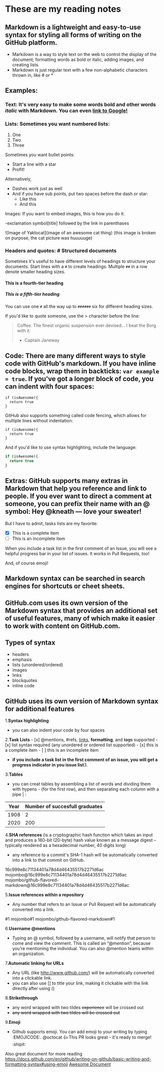 # These are my reading notes

## Markdown is a lightweight and easy-to-use syntax for styling all forms of writing on the GitHub platform.
- Markdown is a way to style text on the web to control the display of the document; formatting words as bold or italic, adding images, and creating lists.
- Markdown is just regular text with a few non-alphabetic characters thrown in, like # or *

## Examples: 

### Text: It's very easy to make some words **bold** and other words *italic* with Markdown. You can even [link to Google!](http://google.com)

### Lists: Sometimes you want numbered lists:

1. One
2. Two
3. Three

Sometimes you want bullet points:

* Start a line with a star
* Profit!

Alternatively,

- Dashes work just as well
- And if you have sub points, put two spaces before the dash or star:
  - Like this
  - And this
  
Images: If you want to embed images, this is how you do it:
  
  -exclamation symbol[title] followed by the link in parenthases
  
![Image of Yaktocat](image of an awesome cat thing) (this image is broken on purpose, the cat picture was huuuuuge)

### Headers and quotes: # Structured documents

Sometimes it's useful to have different levels of headings to structure your documents. Start lines with a `#` to create headings. Multiple `##` in a row denote smaller heading sizes.

#### This is a fourth-tier heading
##### This is a fifth-tier heading

You can use one `#` all the way up to `######` six for different heading sizes.

If you'd like to quote someone, use the > character before the line:

> Coffee. The finest organic suspension ever devised... I beat the Borg with it.
> - Captain Janeway

## Code: There are many different ways to style code with GitHub's markdown. If you have inline code blocks, wrap them in backticks: ` var example = true `.  If you've got a longer block of code, you can indent with four spaces:

    if (isAwesome){
      return true
    }

GitHub also supports something called code fencing, which allows for multiple lines without indentation:

```
if (isAwesome){
  return true
}
```

And if you'd like to use syntax highlighting, include the language:

```javascript
if (isAwesome){
  return true
}
```

## Extras: GitHub supports many extras in Markdown that help you reference and link to people. If you ever want to direct a comment at someone, you can prefix their name with an @ symbol: Hey @kneath — love your sweater!

But I have to admit, tasks lists are my favorite:

- [x] This is a complete item
- [ ]  This is an incomplete item

When you include a task list in the first comment of an Issue, you will see a helpful progress bar in your list of issues. It works in Pull Requests, too!

And, of course emoji!

## Markdown syntax can be searched in search engines for shortcuts or cheet sheets.

## GitHub.com uses its own version of the Markdown syntax that provides an additional set of useful features, many of which make it easier to work with content on GitHub.com.

## Types of syntax
- headers
- emphasis
- lists (unordered/ordered)
- images
- links
- blockquotes
- inline code

## GitHub uses its own version of Markdown syntax for additional features

1.**Syntax highlighting**
  - you can also indent your code by four spaces

2.**Task Lists**
    - [x] @mentions, #refs, [links](), **formatting**, and <del>tags</del> supported
    - [x] list syntax required (any unordered or ordered list supported)
    - [x] this is a complete item
    - [ ] this is an incomplete item
- **if you include a task list in the first comment of an issue, you will get a progress indicator in you issue list**3. 

3.**Tables**
- you can creat tables by assembling a list of words and dividing them with hypens - (for the first row), and then separating each column with a pipe | :

**Year** | **Number of succesfull graduates**
------------ | -------------
1908 | 2
2020 | 200

4.**SHA references** (is a cryptographic hash function which takes an input and produces a 160-bit (20-byte) hash value known as a message digest – typically rendered as a hexadecimal number, 40 digits long)
- any reference to a commit's SHA-1 hash will be automatically converted into a link to that commit on GitHub.

16c999e8c71134401a78d4d46435517b2271d6ac
mojombo@16c999e8c71134401a78d4d46435517b2271d6ac
mojombo/github-flavored-markdown@16c999e8c71134401a78d4d46435517b2271d6ac

5.**Issue references within a repository**
- Any number that refers to an Issue or Pull Request will be automatically converted into a link.

#1
mojombo#1
mojombo/github-flavored-markdown#1

6.**Username @mentions**
- Typing an @ symbol, followed by a username, will notify that person to come and view the comment. This is called an “@mention”, because you’re mentioning the individual. You can also @mention teams within an organization.

7.**Automatic linking for URLs** 
- Any URL (like http://www.github.com/) will be automatically converted into a clickable link.
- you can also use [] to title your link, making it clickable with the link directly after using ()

8.**Strikethrough**
- any word wrapped with two tildes ~~experience~~ will be crossed out
- ~~any word wrapped with two tildes will be crossed out~~

9.**Emoji**
- Github supports emoji.
You can add emoji to your writing by typing :EMOJICODE:.
@octocat :+1: This PR looks great - it's ready to merge! :shipit:



Also great document for more reading https://docs.github.com/en/github/writing-on-github/basic-writing-and-formatting-syntax#using-emoji
[Awesome Document](https://docs.github.com/en/github/writing-on-github/basic-writing-and-formatting-syntax#using-emoji)
